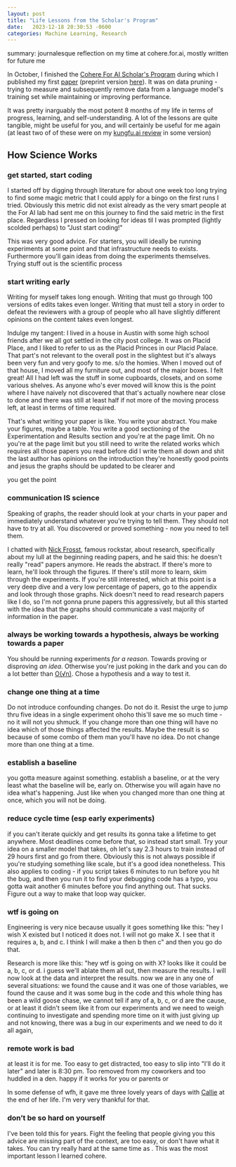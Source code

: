 ```yaml
---
layout: post
title: "Life Lessons from the Scholar's Program"
date:   2023-12-18 20:30:53 -0600
categories: Machine Learning, Research
---
```

summary: journalesque reflection on my time at cohere.for.ai, mostly written for future me

In October, I finished the [Cohere For AI Scholar's Program](https://txt.cohere.com/c4ai-scholars-program/) during which I published my first [paper](https://openreview.net/attachment?id=XUIYn3jo5T&name=pdf) (preprint version [here](https://arxiv.org/abs/2309.04564)). It was on data pruning - trying to measure and subsequently remove data from a language model's training set while maintaining or improving performance. 

It was pretty inarguably the most potent 8 months of my life in terms of progress, learning, and self-understanding. A lot of the lessons are quite tangible, might be useful for you, and will certainly be useful for me again (at least two of of these were on my [kungfu.ai review](../life_advice_from_kungfu/) in some version)

## How Science Works

### get started, start coding
I started off by digging through literature for about one week too long trying to find some magic metric that I could apply for a bingo on the first runs I tried. Obviously this metric did not exist already as the very smart people at the For AI lab had sent me on this journey to find the said metric in the first place. Regardless I pressed on looking for ideas til I was prompted (lightly scolded perhaps) to "Just start coding!"

This was very good advice. For starters, you will ideally be running experiments at some point and that infrastructure needs to exists. Furthermore you'll gain ideas from doing the experiments themselves. Trying stuff out is the scientific process


### start writing early
Writing for myself takes long enough. Writing that must go through 100 versions of edits takes even longer. Writing that must tell a story in order to defeat the reviewers with a group of people who all have slightly different opinions on the content takes even longest.

Indulge my tangent: I lived in a house in Austin with some high school friends after we all got settled in the city post college. It was on Placid Place, and I liked to refer to us as the Placid Princes in our Placid Palace. That part's not relevant to the overall post in the slightest but it's always been very fun and very goofy to me. s/o the homies. When I moved out of that house, I moved all my furniture out, and most of the major boxes. I felt great! All I had left was the stuff in some cupboards, closets, and on some various shelves. As anyone who's ever moved will know this is the point where I have naively not discovered that that's actually nowhere near close to done and there was still at least half if not more of the moving process left, at least in terms of time required. 

That's what writing your paper is like. You write your abstract. You make your figures, maybe a table. You write a good sectioning of the Experimentation and Results section and you're at the page limit. Oh no you're at the page limit but you still need to write the related works which requires all those papers you read before did I write them all down and shit the last author has opinions on the introduction they're honestly good points and jesus the graphs should be updated to be clearer and 

you get the point

### communication IS science
Speaking of graphs, the reader should look at your charts in your paper and immediately understand whatever you're trying to tell them. They should not have to try at all. You discovered or proved something - now you need to tell them. 

I chatted with [Nick Frosst](https://www.nickfrosst.com/), famous rockstar, about research, specifically about my lull at the beginning reading papers, and he said this: he doesn't really "read" papers anymore. He reads the abstract. If there's more to learn, he'll look through the figures. If there's still more to learn, skim through the experiments. If you're still interested, which at this point is a very deep dive and a very low percentage of papers, go to the appendix and look through those graphs. Nick doesn't need to read research papers like I do, so I'm not gonna prune papers this aggressively, but all this started with the idea that the graphs should communicate a vast majority of information in the paper.

### always be working towards a hypothesis, always be working towards a paper
You should be running experiments _for a reason_. Towards proving or disproving _an idea_. Otherwise you're just poking in the dark and you can do a lot better than [O(√n)](https://en.wikipedia.org/wiki/Random_walk#:~:text=This%20hints%20that,.). Chose a hypothesis and a way to test it.

<!-- In my paper, we retain the bottom, middle or top subset of our dataset based on the distribution of our pruning metrics. My first experiments had different cuts of the data, but they were just some effectively ideas on how to cut up the data. Top/Mid/Bottom was in pursuit of the idea that top is good, bottom is bad, and furthermore what the results  -->

### change one thing at a time
Do not introduce confounding changes. Do not do it. Resist the urge to jump thru five ideas in a single experiment ohoho this'll save me so much time - no it will not you shmuck. If you change more than one thing will have no idea which of those things affected the results. Maybe the result is so because of some combo of them man you'll have no idea. Do not change more than one thing at a time.

### establish a baseline
you gotta measure against something. establish a baseline, or at the very least what the baseline will be, early on. Otherwise you will again have no idea what's happening. Just like when you changed more than one thing at once, which you will not be doing.

### reduce cycle time (esp early experiments)
if you can't iterate quickly and get results its gonna take a lifetime to get anywhere. Most deadlines come before that, so instead start small. Try your idea on a smaller model that takes, oh let's say 2.3 hours to train instead of 29 hours first and go from there. Obviously this is not always possible if you're studying something like scale, but it's a good idea nonetheless. This also applies to coding - if you script takes 6 minutes to run before you hit the bug, and then you run it to find your debugging code has a typo, you gotta wait another 6 minutes before you find anything out. That sucks. Figure out a way to make that loop way quicker.


### wtf is going on
Engineering is very nice because usually it goes something like this:
"hey I wish X existed but I noticed it does not. I will not go make X. I see that it requires a, b, and c. I think I will make a then b then c"
and then you go do that.

Research is more like this:
"hey wtf is going on with X? looks like it could be a, b, c, or d. i guess we'll ablate them all out, then measure the results. I will now look at the data and interpret the results. now we are in any one of several situations: we found the cause and it was one of those variables, we found the cause and it was some bug in the code and this whole thing has been a wild goose chase, we cannot tell if any of a, b, c, or d are the cause, or at least it didn't seem like it from our experiments and we need to weigh continuing to investigate and spending more time on it with just giving up and not knowing, there was a bug in our experiments and we need to do it all again, 


### remote work is bad 
at least it is for me. Too easy to get distracted, too easy to slip into "I'll do it later" and later is 8:30 pm. Too removed from my coworkers and too huddled in a den. happy if it works for you or parents or 

In some defense of wfh, it gave me three lovely years of days with [Callie](../cat) at the end of her life. I'm very very thankful for that.

<!-- ### you do not need to have all the ideas -->

### don’t be so hard on yourself
I've been told this for years. Fight the feeling that people giving you this advice are missing part of the context, are too easy, or don't have what it takes. You can try really hard at the same time as . This was the most important lesson I learned cohere.

